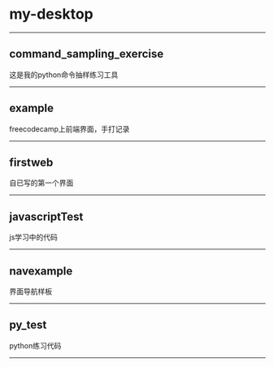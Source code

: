 # my-desktop
***
## command_sampling_exercise
这是我的python命令抽样练习工具
***
## example
freecodecamp上前端界面，手打记录
***
## firstweb
自已写的第一个界面
***
## javascriptTest
js学习中的代码
***
## navexample
界面导航样板
***
## py_test
python练习代码
***

